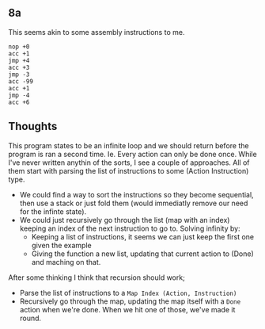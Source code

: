 ## 8a
This seems akin to some assembly instructions to me. 

```
nop +0
acc +1
jmp +4
acc +3
jmp -3
acc -99
acc +1
jmp -4
acc +6
```

## Thoughts
This program states to be an infinite loop and we should return before the program
is ran a second time. Ie. Every action can only be done once. While I've never
written anythin of the sorts, I see a couple of approaches. All of them start
with parsing the list of instructions to some (Action Instruction) type.

- We could find a way to sort the instructions so they become sequential, then use a stack or just fold them (would immediatly remove our need for the infinte state).
- We could just recursively go through the list (map with an index) keeping an index of the next instruction to go to. Solving infinity by:
  - Keeping a list of instructions, it seems we can just keep the first one given the example
  - Giving the function a new list, updating that current action to (Done) and maching on that.

After some thinking I think that recursion should work;
- Parse the list of instructions to a `Map Index (Action, Instruction)`
- Recursively go through the map, updating the map itself with a `Done` action when we're done. When we hit one of those, we've made it round.
